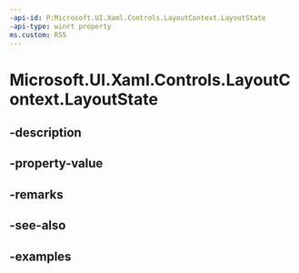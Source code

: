 ```yaml
---
-api-id: P:Microsoft.UI.Xaml.Controls.LayoutContext.LayoutState
-api-type: winrt property
ms.custom: RS5
---
```


<!-- Property syntax.
public object LayoutState { get;  set; }
-->

# Microsoft.UI.Xaml.Controls.LayoutContext.LayoutState

## -description

## -property-value

## -remarks

## -see-also

## -examples

